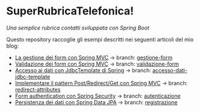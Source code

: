 # SuperRubricaTelefonica!
_Una semplice rubrica contatti sviluppata con Spring Boot_

Questo repository raccoglie gli esempi descritti nei seguenti articoli del mio blog:

- [La gestione dei form con Spring MVC](http://davioooh.com/blog/2017/10/11/gestione-form-spring-mvc) → branch: [gestione-form](https://github.com/davioooh/super-rubrica-telefonica/tree/gestione-form)
- [Validazione dei form con Spring MVC](http://davioooh.com/blog/2017/10/16/validazione-form-spring-mvc) → branch: [validazione-form](https://github.com/davioooh/super-rubrica-telefonica/tree/validazione-form)
- [Accesso ai dati con JdbcTemplate di Spring](http://davioooh.com/blog/2017/11/06/accesso-dati-jdbc-template) → branch: [accesso-dati-jdbc-template](https://github.com/davioooh/super-rubrica-telefonica/tree/accesso-dati-jdbc-template)
- [Implementare il pattern Post/Redirect/Get con Spring MVC](http://davioooh.com/blog/2017/11/10/pattern-prg-spring-mvc) → branch: [redirect-attributes](https://github.com/davioooh/super-rubrica-telefonica/tree/redirect-attributes)
- [Form authentication con Spring Security](http://davioooh.com/blog/2017/11/24/autenticazione-spring-security) → branch: [autenticazione](https://github.com/davioooh/super-rubrica-telefonica/tree/autenticazione)
- [Persistenza dei dati con Spring Data JPA](http://davioooh.com/blog/2017/12/05/persistenza-dati-spring-data-jpa) → branch: [registrazione](https://github.com/davioooh/super-rubrica-telefonica/tree/registrazione)